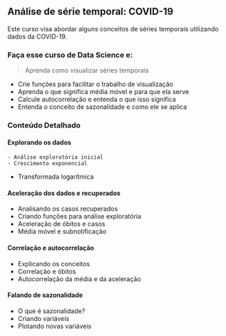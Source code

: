 ## Análise de série temporal: COVID-19

Este curso visa abordar alguns conceitos de séries temporais utilizando dados da COVID-19.

### Faça esse curso de Data Science e:

> Aprenda como visualizar séries temporais
- Crie funções para facilitar o trabalho de visualização
- Aprenda o que significa média móvel e para que ela serve
- Calcule autocorrelação e entenda o que isso significa
- Entenda o conceito de sazonalidade e como ele se aplica

### Conteúdo Detalhado

#### Explorando os dados

    - Análise exploratória inicial
    - Crescimento exponencial
   - Transformada logarítmica
  
#### Aceleração dos dados e recuperados

  - Analisando os casos recuperados
  - Criando funções para análise exploratória
  - Aceleração de óbitos e casos
  - Média móvel e subnotificação

#### Correlação e autocorrelação

  - Explicando os conceitos
  - Correlação e óbitos
  - Autocorrelação da média e da aceleração

#### Falando de sazonalidade

  - O que é sazonalidade?
  - Criando variáveis
  - Plotando novas variáveis
